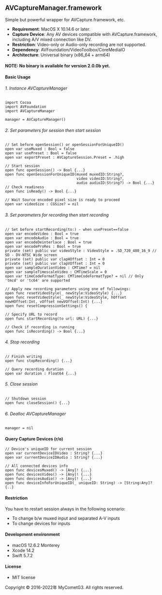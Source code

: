 ## AVCaptureManager.framework

Simple but powerful wrapper for AVCapture.framework, etc.

- __Requirement__: MacOS X 10.14.6 or later.
- __Capture Device__: Any AV devices compatible with AVCapture.framework,
including A/V mixed connection like DV.
- __Restriction__: Video-only or Audio-only recording are not supported.
- __Dependency__: AVFoundation/VideoToolbox/CoreMediaIO
- __Architecture__: Universal binary (x86_64 + arm64)

#### NOTE: No binary is available for version 2.0.0b yet.

#### Basic Usage

###### 1. Instance AVCaptureManager

    import Cocoa
    import AVFoundation
    import AVCaptureManager

    manager = AVCaptureManager()

###### 2. Set parameters for session then start session

    // Set before openSession() or openSessionForUniqueID()
    open var useMuxed : Bool = false
    open var usePreset : Bool = false
    open var exportPreset : AVCaptureSession.Preset = .high

    // Start session
    open func openSession() -> Bool {...}
    open func openSessionForUniqueID(muxed muxedID:String?,
                                     video videoID:String?,
                                     audio audioID:String?) -> Bool {...}
    // Check readiness
    open func isReady() -> Bool {...}

    // Wait Source encoded pixel size is ready to proceed
    open var videoSize : CGSize? = nil

###### 3. Set parameters for recording then start recording

    // Set before startRecording(to:) - when usePreset==false
    open var encodeVideo : Bool = true
    open var encodeAudio : Bool = true
    open var encodeDeinterlace : Bool = true
    open var encodeProRes : Bool = true
    private (set) public var videoStyle : VideoStyle = .SD_720_480_16_9 // SD - DV-NTSC Wide screen
    private (set) public var clapHOffset : Int = 0
    private (set) public var clapVOffset : Int = 0
    open var sampleDurationVideo : CMTime? = nil
    open var sampleTimescaleVideo : CMTimeScale = 0
    open var timeCodeFormatType: CMTimeCodeFormatType? = nil // Only 'tmcd' or 'tc64' are supported

    // Apply new recording parameters using one of followings:
    open func resetVideoStyle(_ newStyle:VideoStyle) {...}
    open func resetVideoStyle(_ newStyle:VideoStyle, hOffset newHOffset:Int, vOffset newVOffset:Int) {...}
    open func resetCompressionSettings() {

    // Specify URL to record
    open func startRecording(to url: URL) {...}

    // Check if recording is running
    open func isRecording() -> Bool {...}

###### 4. Stop recording

    // Finish writing
    open func stopRecording() {...}

    // Query recording duration
    open var duration : Float64 {...}

###### 5. Close session

    // Shutdown session
    open func closeSession() {...}

###### 6. Dealloc AVCaptureManager

    manager = nil

#### Query Capture Devices (r/o)

    // Device's uniqueID for current session
    open var currentDeviceIDVideo : String? {...}
    open var currentDeviceIDAudio : String? {...}

    // All connected devices info
    open func devicesMuxed() -> [Any]! {...}
    open func devicesVideo() -> [Any]! {...}
    open func devicesAudio() -> [Any]! {...}
    open func deviceInfoForUniqueID(_ uniqueID: String) -> [String:Any]? {..}

#### Restriction

You have to restart session always in the following scenario:
- To change b/w muxed input and separated A-V inputs
- To change devices for inputs

#### Development environment
- macOS 12.6.2 Monterey
- Xcode 14.2
- Swift 5.7.2

#### License
- MIT license

Copyright © 2016-2022年 MyCometG3. All rights reserved.
